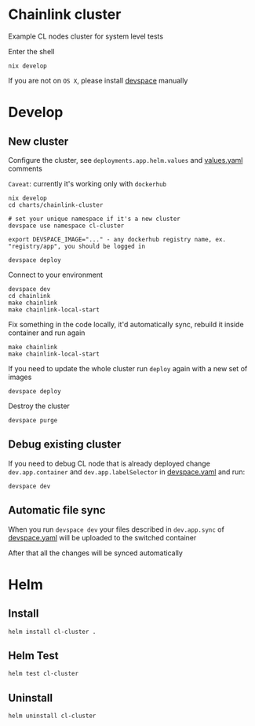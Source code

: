 # Chainlink cluster
Example CL nodes cluster for system level tests

Enter the shell
```
nix develop
```
If you are not on `OS X`, please install [devspace](https://www.devspace.sh/docs/getting-started/installation?x0=3) manually

# Develop

## New cluster
Configure the cluster, see `deployments.app.helm.values` and [values.yaml](./values.yaml) comments

`Caveat`: currently it's working only with `dockerhub`
```
nix develop
cd charts/chainlink-cluster

# set your unique namespace if it's a new cluster
devspace use namespace cl-cluster

export DEVSPACE_IMAGE="..." - any dockerhub registry name, ex. "registry/app", you should be logged in

devspace deploy
```

Connect to your environment
```
devspace dev
cd chainlink
make chainlink
make chainlink-local-start
```
Fix something in the code locally, it'd automatically sync, rebuild it inside container and run again
```
make chainlink
make chainlink-local-start
```
If you need to update the whole cluster run `deploy` again with a new set of images
```
devspace deploy
```
Destroy the cluster
```
devspace purge
```

## Debug existing cluster
If you need to debug CL node that is already deployed change `dev.app.container` and `dev.app.labelSelector` in [devspace.yaml](devspace.yaml) and run:
```
devspace dev
```

## Automatic file sync
When you run `devspace dev` your files described in `dev.app.sync` of [devspace.yaml](devspace.yaml) will be uploaded to the switched container

After that all the changes will be synced automatically

# Helm
## Install
```
helm install cl-cluster .
```

## Helm Test
```
helm test cl-cluster
```

## Uninstall
```
helm uninstall cl-cluster
```